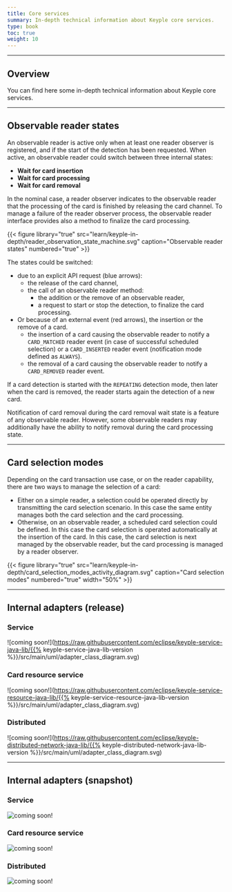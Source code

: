 ```yaml
---
title: Core services
summary: In-depth technical information about Keyple core services.
type: book
toc: true
weight: 10
---
```


---
## Overview

You can find here some in-depth technical information about Keyple core services.

---
## Observable reader states

An observable reader is active only when at least one reader observer is registered, and if the start of the detection has been requested.
When active, an observable reader could switch between three internal states:
* **Wait for card insertion**
* **Wait for card processing**
* **Wait for card removal**

In the nominal case, a reader observer indicates to the observable reader that the processing of the card is finished by releasing the card channel.
To manage a failure of the reader observer process, the observable reader interface provides also a method to finalize the card processing.

{{< figure library="true" src="learn/keyple-in-depth/reader_observation_state_machine.svg" caption="Observable reader states" numbered="true" >}}

The states could be switched:
- due to an explicit API request (blue arrows):
    - the release of the card channel,
    - the call of an observable reader method:
        - the addition or the remove of an observable reader,
        - a request to start or stop the detection, to finalize the card processing.
- Or because of an external event (red arrows), the insertion or the remove of a card.
    - the insertion of a card causing the observable reader to notify a `CARD_MATCHED` reader event (in case of successful scheduled selection) or a `CARD_INSERTED` reader event (notification mode defined as `ALWAYS`).
    - the removal of a card causing the observable reader to notify a `CARD_REMOVED` reader event.

If a card detection is started with the `REPEATING` detection mode, then later when the card is removed, the reader starts again the detection of a new card.

Notification of card removal during the card removal wait state is a feature of any observable reader.
However, some observable readers may additionally have the ability to notify removal during the card processing state.

---
## Card selection modes

Depending on the card transaction use case, or on the reader capability, there are two ways to manage the selection of a card:
- Either on a simple reader, a selection could be operated directly by transmitting the card selection scenario. In this case the same entity manages both the card selection and the card processing.
- Otherwise, on an observable reader, a scheduled card selection could be defined. In this case the card selection is operated automatically at the insertion of the card. In this case, the card selection is next managed by the observable reader, but the card processing is managed by a reader observer.

{{< figure library="true" src="learn/keyple-in-depth/card_selection_modes_activity_diagram.svg" caption="Card selection modes" numbered="true" width="50%" >}}

---
## Internal adapters (release)

### Service

![coming soon!](https://raw.githubusercontent.com/eclipse/keyple-service-java-lib/{{% keyple-service-java-lib-version %}}/src/main/uml/adapter_class_diagram.svg)

### Card resource service

![coming soon!](https://raw.githubusercontent.com/eclipse/keyple-service-resource-java-lib/{{% keyple-service-resource-java-lib-version %}}/src/main/uml/adapter_class_diagram.svg)

### Distributed

![coming soon!](https://raw.githubusercontent.com/eclipse/keyple-distributed-network-java-lib/{{% keyple-distributed-network-java-lib-version %}}/src/main/uml/adapter_class_diagram.svg)

---
## Internal adapters (snapshot)

### Service

![coming soon!](https://raw.githubusercontent.com/eclipse/keyple-service-java-lib/main/src/main/uml/adapter_class_diagram.svg)

### Card resource service

![coming soon!](https://raw.githubusercontent.com/eclipse/keyple-service-resource-java-lib/main/src/main/uml/adapter_class_diagram.svg)

### Distributed

![coming soon!](https://raw.githubusercontent.com/eclipse/keyple-distributed-network-java-lib/main/src/main/uml/adapter_class_diagram.svg)
